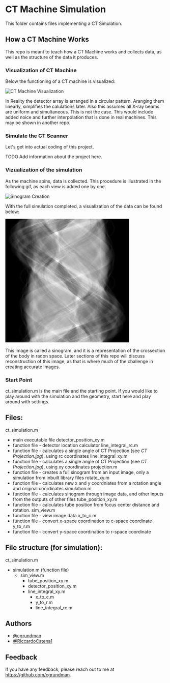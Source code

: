 # CT Machine Simulation

This folder contains files implementing a CT Simulation.

## How a CT Machine Works

This repo is meant to teach how a CT Machine works and collects data, as well as the structure of the data it produces. 

### Visualization of CT Machine

Below the functioning of a CT machine is visualized:

![CT Machine Visualization](https://github.com/cgrundman/CT-Imaging/blob/main/1_ct_simulation/figures/ct_machine_geometry.gif)

In Reality the detector array is arranged in a circular pattern. Aranging them linearly, simplifies the calulations later. Also this assumes all X-ray beams are uniform and simultaneous. This is not the case. This would include added noice and further interpolation that is done in real machines. This may be shown in another repo.

### Simulate the CT Scanner

Let's get into actual coding of this project.

TODO Add information about the project here.

### Vizualization of the simulation

As the machine spins, data is collected. This procedure is illustrated in the following gif, as each view is added one by one.

![Sinogram Creation](https://github.com/cgrundman/CT-Imaging/blob/main/1_ct_simulation/figures/sinogram_creation.gif)

With the full simulation completed, a visualization of the data can be found below:

![CT Projection](https://github.com/cgrundman/CT-Imaging/blob/main/1_ct_simulation/figures/head_sinogram.jpg)

This image is called a sinogram, and it is a representation of the crossection of the body in radon space. Later sections of this repo will discuss reconstruction of this image, as that is where much of the challenge in creating accurate images.

### Start Point

ct_simulation.m is the main file and the starting point. If you would like to play around with the simulation and the geometry, start here and play around with settings.

## Files:

ct_simulation.m 
  - main executable file
detector_position_xy.m
  - function file - detector location calculator
line_integral_rc.m
  - function file - calculates a single angle of CT Projection (see <em>CT Projection.jpg</em>), using rc coordinates
line_integral_xy.m
  - function file - calculates a single angle of CT Projection (see <em>CT Projection.jpg</em>), using xy coordinates
projection.m
  - function file - creates a full sinogram from an input image, only a simulation from inbuilt library files
rotate_xy.m
  - function file - calculates new x and y coordniates from a rotation angle and original coordinates
simulation.m
  - function file - calculates sinogram through image data, and other inputs from the outputs of other files
tube_position_xy.m
  - function file - calculates tube position from focus center distance and rotation.
sim_view.m
  - function file - view image data
x_to_c.m
  - function file - convert x-space coordination to c-space coordinate
y_to_r.m
  - function file - convert y-space coordination to r-space coordinate

## File structure (for simulation):
ct_simulation.m
  - simulation.m (function file)
    - sim_view.m
      - tube_position_xy.m
      - detector_position_xy.m
      - line_integral_xy.m
        - x_to_c.m
        - y_to_r.m
        - line_integral_rc.m

## Authors

- [@cgrundman](https://github.com/cgrundman/)
- [@RiccardoCatena1](https://github.com/RiccardoCatena1/)

## Feedback

If you have any feedback, please reach out to me at https://github.com/cgrundman.
